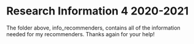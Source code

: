# Research Information 4 2020-2021

The folder above, info_recommenders, contains all of the information needed for my recommenders. Thanks again for your help!
